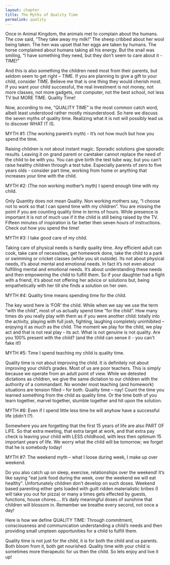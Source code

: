 ```yaml
---
layout: chapter
title: The Myths of Quality Time
permalink: quality
--- 
```


Once in Animal Kingdom, the animals met to complain about the humans. The cow said, “They take away my milk!” The sheep cribbed about her wool being taken. The hen was upset that her eggs are taken by humans. The horse complained about humans taking all his energy. But the snail was smiling, “I have something they need, but they don’t seem to care about it - TIME!”

And this is also something the children need most from their parents, but seldom seem to get right – TIME. If you are planning to give a gift to your child, consider TIME. Believe me that is one thing they would cherish most. If you want your child successful, the real investment is not money, not more classes, not more gadgets, not computer, not the best school, not less TV but MORE TIME. Quality Time!

Now, according to me, “QUALITY TIME” is the most common catch word, albeit least understood rather mostly misunderstood. So here we discuss the seven myths of quality time. Realizing what it is not will possibly lead us to discover WHAT IT IS.

MYTH #1: (The working parent’s myth) - It’s not how much but how you spend the time.

Raising children is not about instant magic. Sporadic solutions give sporadic results. Leaving it on grand parent or caretaker cannot replace the need of the child to be with you. You can give birth the test tube way, but you can’t raise healthy children through a test tube. Especially parents of zero to five years olds - consider part time, working from home or anything that increases your time with the child.

MYTH #2: (The non working mother’s myth) I spend enough time with my child.

Only Quantity does not mean Quality. Non working mothers say, “I choose not to work so that I can spend time with my children”. You are missing the point if you are counting quality time in terms of hours. While presence is important it is not of much use if it the child is still being raised by the TV. Fifteen minutes of inspiration is far better then seven hours of instructions. Check out how you spend the time!

MYTH #3: I take good care of my child.

Taking care of physical needs is hardly quality time. Any efficient adult can cook, take care of necessities, get homework done, take the child to a park or swimming or cricket classes (while you sit outside). Its not about physical needs, it’s about mental and emotional needs. In fact it’s not even about fulfilling mental and emotional needs. It’s about understanding these needs and then empowering the child to fulfill them. So if your daughter had a fight with a friend, it’s about not offering her advice or solutions but, being empathetically with her till she finds a solution on her own.

MYTH #4: Quality time means spending time for the child.

The key word here is ‘FOR’ the child. While when we say we use the term “with the child”, most of us actually spend time “for the child”. How many times do you really play with them as if you were another child: totally into the activity, playing with full josh, fighting, laughing completely uninhibited – enjoying it as much as the child. The moment we play for the child, we play act and that is not real play - its act. What is not genuine is not quality. Are you 100% present with the child? (and the child can sense it - you can't fake it!)

MYTH #5: Time I spend teaching my child is quality time.

Quality time is not about improving the child. It is definitely not about improving your child’s grades. Most of us are poor teachers. This is simply because we operate from an adult point of view. While we detested dictations as children, we give the same dictation to our children with the authority of a commandant. No wonder most teaching (and homework) situations are tension filled – for both. Quality time – nay! Count the time you learned something from the child as quality time. Or the time both of you learn together, marvel together, stumble together and hit upon the solution.

MYTH #6: Even if I spend little less time he will anyhow have a successful life (didn't I?).

Somewhere you are forgetting that the first 15 years of life are also PART OF LIFE. So that extra meeting, that extra target at work, and that extra pay check is leaving your child with LESS childhood, with less then optimum 15 important years of life. We worry what the child will be tomorrow; we forget that he is somebody today!

MYTH #7: The weekend myth – what I loose during week, I make up over weekend.

Do you also catch up on sleep, exercise, relationships over the weekend! It’s like saying "eat junk food during the week, over the weekend we will eat healthy". Unfortunately children don’t develop on such doses. Weekend based parenting either gets loaded with guilt ridden materialistic bribes (I will take you out for pizza) or many a times gets effected by guests, functions, house chores…. It’s daily meaningful doses of sunshine that children will blossom in. Remember we breathe every second, not once a day!

Here is how we define QUALITY TIME: Through commitment, consciousness and communication understanding a child’s needs and then providing small umpteen opportunities for a child to fulfill them.

Quality time is not just for the child, it is for both the child and us parents. Both bloom from it, both get nourished. Quality time with your child is sometimes more therapeutic for us then the child. So lets enjoy and live it up!
